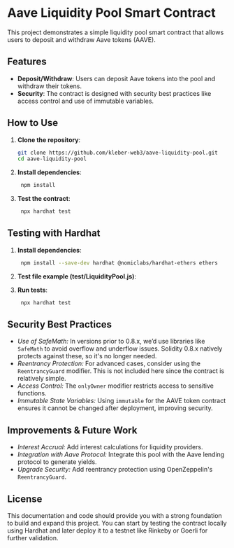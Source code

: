 # Aave Liquidity Pool Smart Contract

This project demonstrates a simple liquidity pool smart contract that allows users to deposit and withdraw Aave tokens (AAVE).

## Features
- **Deposit/Withdraw**: Users can deposit Aave tokens into the pool and withdraw their tokens.
- **Security**: The contract is designed with security best practices like access control and use of immutable variables.

## How to Use
1. **Clone the repository**:
   ```bash
   git clone https://github.com/kleber-web3/aave-liquidity-pool.git
   cd aave-liquidity-pool
   ```

2. **Install dependencies**:
   ```bash
	npm install
   ```

3. **Test the contract**:

   ```bash
	npx hardhat test
   ```

## Testing with Hardhat
1. **Install dependencies**:

   ```bash
	npm install --save-dev hardhat @nomiclabs/hardhat-ethers ethers
   ```

2. **Test file example (test/LiquidityPool.js)**:

3. **Run tests**:

   ```bash
	npx hardhat test
   ```

## Security Best Practices
- *Use of SafeMath:* In versions prior to 0.8.x, we’d use libraries like `SafeMath` to avoid overflow and underflow issues. Solidity 0.8.x natively protects against these, so it's no longer needed.
- *Reentrancy Protection:* For advanced cases, consider using the `ReentrancyGuard` modifier. This is not included here since the contract is relatively simple.
- *Access Control:* The `onlyOwner` modifier restricts access to sensitive functions.
- *Immutable State Variables:* Using `immutable` for the AAVE token contract ensures it cannot be changed after deployment, improving security.

## Improvements & Future Work
- *Interest Accrual:* Add interest calculations for liquidity providers.
- *Integration with Aave Protocol:* Integrate this pool with the Aave lending protocol to generate yields.
- *Upgrade Security:* Add reentrancy protection using OpenZeppelin's `ReentrancyGuard`.

## License
This documentation and code should provide you with a strong foundation to build and expand this project. You can start by testing the contract locally using Hardhat and later deploy it to a testnet like Rinkeby or Goerli for further validation.